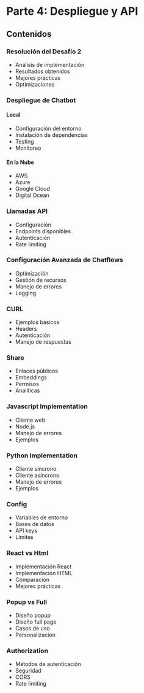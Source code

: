 # Parte 4: Despliegue y API

## Contenidos

### Resolución del Desafío 2
- Análisis de implementación
- Resultados obtenidos
- Mejores prácticas
- Optimizaciones

### Despliegue de Chatbot
#### Local
- Configuración del entorno
- Instalación de dependencias
- Testing
- Monitoreo

#### En la Nube
- AWS
- Azure
- Google Cloud
- Digital Ocean

### Llamadas API
- Configuración
- Endpoints disponibles
- Autenticación
- Rate limiting

### Configuración Avanzada de Chatflows
- Optimización
- Gestión de recursos
- Manejo de errores
- Logging

### CURL
- Ejemplos básicos
- Headers
- Autenticación
- Manejo de respuestas

### Share
- Enlaces públicos
- Embeddings
- Permisos
- Analíticas

### Javascript Implementation
- Cliente web
- Node.js
- Manejo de errores
- Ejemplos

### Python Implementation
- Cliente síncrono
- Cliente asíncrono
- Manejo de errores
- Ejemplos

### Config
- Variables de entorno
- Bases de datos
- API keys
- Límites

### React vs Html
- Implementación React
- Implementación HTML
- Comparación
- Mejores prácticas

### Popup vs Full
- Diseño popup
- Diseño full page
- Casos de uso
- Personalización

### Authorization
- Métodos de autenticación
- Seguridad
- CORS
- Rate limiting 